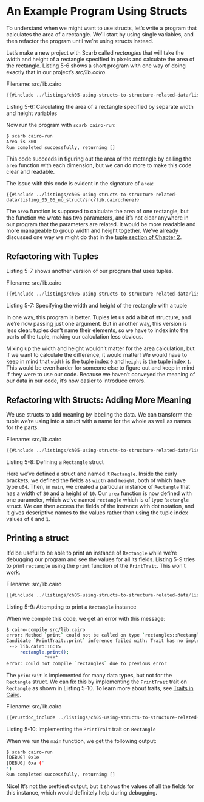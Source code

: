 # An Example Program Using Structs

To understand when we might want to use structs, let’s write a program that calculates the area of a rectangle. We’ll start by using single variables, and then refactor the program until we’re using structs instead.

Let’s make a new project with Scarb called _rectangles_ that will take the width and height of a rectangle specified in pixels and calculate the area of the rectangle. Listing 5-6 shows a short program with one way of doing exactly that in our project’s _src/lib.cairo_.

<span class="filename">Filename: src/lib.cairo</span>

```rust
{{#include ../listings/ch05-using-structs-to-structure-related-data/listing_05_06_no_struct/src/lib.cairo:all}}
```

<span class="caption">Listing 5-6: Calculating the area of a rectangle specified by separate width and height variables</span>

Now run the program with `scarb cairo-run`:

```bash
$ scarb cairo-run
Area is 300
Run completed successfully, returning []
```

This code succeeds in figuring out the area of the rectangle by calling the `area` function with each dimension, but we can do more to make this code clear and readable.

The issue with this code is evident in the signature of `area`:

```rust,noplayground
{{#include ../listings/ch05-using-structs-to-structure-related-data/listing_05_06_no_struct/src/lib.cairo:here}}
```

The `area` function is supposed to calculate the area of one rectangle, but the function we wrote has two parameters, and it’s not clear anywhere in our program that the parameters are related. It would be more readable and more manageable to group width and height together. We’ve already discussed one way we might do that in the [tuple section of Chapter 2](ch02-02-data-types.html#the-tuple-type).

## Refactoring with Tuples

Listing 5-7 shows another version of our program that uses tuples.

<span class="filename">Filename: src/lib.cairo</span>

```rust
{{#include ../listings/ch05-using-structs-to-structure-related-data/listing_05_07_w_tuples/src/lib.cairo}}
```

<span class="caption">Listing 5-7: Specifying the width and height of the rectangle with a tuple</span>

In one way, this program is better. Tuples let us add a bit of structure, and we’re now passing just one argument. But in another way, this version is less clear: tuples don’t name their elements, so we have to index into the parts of the tuple, making our calculation less obvious.

Mixing up the width and height wouldn’t matter for the area calculation, but if we want to calculate the difference, it would matter! We would have to keep in mind that `width` is the tuple index `0` and `height` is the tuple index `1`. This would be even harder for someone else to figure out and keep in mind if they were to use our code. Because we haven’t conveyed the meaning of our data in our code, it’s now easier to introduce errors.

## Refactoring with Structs: Adding More Meaning

We use structs to add meaning by labeling the data. We can transform the tuple we’re using into a struct with a name for the whole as well as names for the parts.

<span class="filename">Filename: src/lib.cairo</span>

```rust
{{#include ../listings/ch05-using-structs-to-structure-related-data/listing_05_08_w_structs/src/lib.cairo}}
```

<span class="caption">Listing 5-8: Defining a `Rectangle` struct</span>

Here we’ve defined a struct and named it `Rectangle`. Inside the curly brackets, we defined the fields as `width` and `height`, both of which have type `u64`. Then, in `main`, we created a particular instance of `Rectangle` that has a width of `30` and a height of `10`. Our `area` function is now defined with one parameter, which we’ve named `rectangle` which is of type `Rectangle` struct. We can then access the fields of the instance with dot notation, and it gives descriptive names to the values rather than using the tuple index values of `0` and `1`.

## Printing a struct

It’d be useful to be able to print an instance of `Rectangle` while we’re debugging our program and see the values for all its fields. Listing 5-9 tries to print `rectangle` using the `print` function of the `PrintTrait`. This won’t work.

<span class="filename">Filename: src/lib.cairo</span>

<!-- TODO implement debug instead -->

```rust
{{#include ../listings/ch05-using-structs-to-structure-related-data/listing_05_10_print_rectangle/src/lib.cairo:here}}
```

<span class="caption">Listing 5-9: Attempting to print a `Rectangle` instance</span>

When we compile this code, we get an error with this message:

```bash
$ cairo-compile src/lib.cairo
error: Method `print` could not be called on type `rectangles::Rectangle`.
Candidate `PrintTrait::print` inference failed with: Trait has no implementation in context: core::debug::PrintTrait::<rectangles::Rectangle>
 --> lib.cairo:16:15
     rectangle.print();
              ^***^
error: could not compile `rectangles` due to previous error
```

The `prinTrait` is implemented for many data types, but not for the `Rectangle` struct. We can fix this by implementing the `PrintTrait` trait on `Rectangle` as shown in Listing 5-10.
To learn more about traits, see [Traits in Cairo](ch08-02-traits-in-cairo.md).

<span class="filename">Filename: src/lib.cairo</span>

```rust
{{#rustdoc_include ../listings/ch05-using-structs-to-structure-related-data/listing_05_10_print_rectangle/src/lib.cairo:all}}
```

<span class="caption">Listing 5-10: Implementing the `PrintTrait` trait on `Rectangle`</span>

When we run the `main` function, we get the following output:

```bash
$ scarb cairo-run
[DEBUG] 0x1e
[DEBUG] 0xa ('
')
Run completed successfully, returning []
```

Nice! It’s not the prettiest output, but it shows the values of all the fields for this instance, which would definitely help during debugging.
